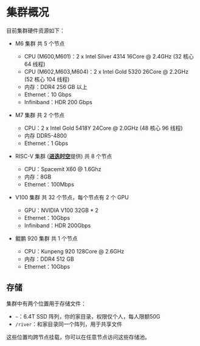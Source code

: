# 集群概况

目前集群硬件资源如下：

- M6 集群 共 5 个节点
    - CPU (M600,M601)：2 x Intel Silver 4314 16Core @ 2.4GHz (32 核心 64 线程)
    - CPU (M602,M603,M604)：2 x Intel Gold 5320 26Core @ 2.2GHz (52 核心 104 线程)
    - 内存：DDR4 256 GB 以上
    - Ethernet：10 Gbps
    - Infiniband：HDR 200 Gbps

- M7 集群 共 2 个节点
    - CPU：2 x Intel Gold 5418Y 24Core @ 2.0GHz (48 核心 96 线程)
    - 内存 DDR5-4800
    - Ethernet：1 Gbps

- RISC-V 集群 ([**进迭时空**](https://www.spacemit.com/)提供) 共 8 个节点
    - CPU：Spacemit X60 @ 1.6Ghz
    - 内存：8GB
    - Ethernet：100Mbps


- V100 集群 共 32 个节点，每个节点有 2 个 GPU
    - GPU：NVIDIA V100 32GB * 2
    - Ethernet：10Gbps
    - Infiniband：HDR 200Gbps

- 鲲鹏 920 集群 共 1 个节点
    - CPU：Kunpeng 920 128Core @ 2.6GHz
    - 内存：DDR4 512 GB
    - Ethernet：10Gbps

## 存储

集群中有两个位置用于存储文件：

- `~`：6.4T SSD 阵列，你的家目录，权限仅个人，每人限额50G
- `/river`：和家目录同一个阵列，用于共享文件

这些位置均跨节点挂载，你可以在任意节点访问这些存储池。
